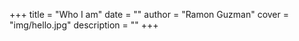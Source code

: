 +++
title = "Who I am"
date = ""
author = "Ramon Guzman"
cover = "img/hello.jpg"
description = ""
+++

